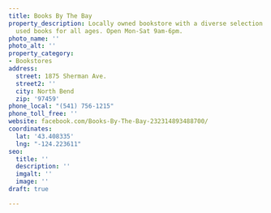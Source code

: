 ```yaml
---
title: Books By The Bay
property_description: Locally owned bookstore with a diverse selection of new and
  used books for all ages. Open Mon-Sat 9am-6pm.
photo_name: ''
photo_alt: ''
property_category:
- Bookstores
address:
  street: 1875 Sherman Ave.
  street2: ''
  city: North Bend
  zip: '97459'
phone_local: "(541) 756-1215"
phone_toll_free: ''
website: facebook.com/Books-By-The-Bay-232314893488700/
coordinates:
  lat: '43.408335'
  lng: "-124.223611"
seo:
  title: ''
  description: ''
  imgalt: ''
  image: ''
draft: true

---
```

